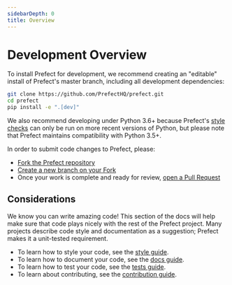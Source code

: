 ```yaml
---
sidebarDepth: 0
title: Overview
---
```



# Development Overview

To install Prefect for development, we recommend creating an "editable" install of Prefect's master branch, including all development dependencies:

```bash
git clone https://github.com/PrefectHQ/prefect.git
cd prefect
pip install -e ".[dev]"
```

We also recommend developing under Python 3.6+ because Prefect's [style checks](style.md) can only be run on more recent versions of Python, but please note that Prefect maintains compatibility with Python 3.5+.

In order to submit code changes to Prefect, please:
- [Fork the Prefect repository](https://help.github.com/en/articles/fork-a-repo)
- [Create a new branch on your Fork](https://help.github.com/en/desktop/contributing-to-projects/creating-a-branch-for-your-work)
- Once your work is complete and ready for review, [open a Pull Request](https://help.github.com/en/articles/creating-a-pull-request-from-a-fork)

## Considerations

We know you can write amazing code! This section of the docs will help make sure that code plays nicely with the rest of the Prefect project. Many projects describe code style and documentation as a suggestion; Prefect makes it a unit-tested requirement.

- To learn how to style your code, see the [style guide](style.md).
- To learn how to document your code, see the [docs guide](documentation.md).
- To learn how to test your code, see the [tests guide](tests.md).
- To learn about contributing, see the [contribution guide](contributing.md).

